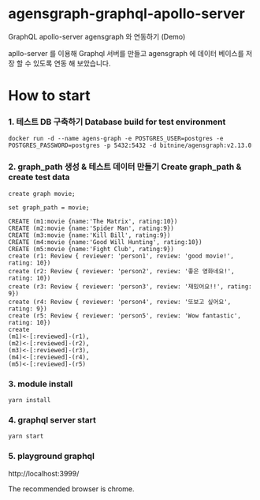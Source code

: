 # agensgraph-graphql-apollo-server
GraphQL apollo-server agensgraph 와 연동하기 (Demo) 

apllo-server 를 이용해 Graphql 서버를 만들고 agensgraph 에 데이터 베이스를 저장 할 수 있도록 연동 해 보았습니다.
# How to start
### 1. 테스트 DB 구축하기 Database build for test environment
````
docker run -d --name agens-graph -e POSTGRES_USER=postgres -e POSTGRES_PASSWORD=postgres -p 5432:5432 -d bitnine/agensgraph:v2.13.0
````


### 2. graph_path 생성 & 테스트 데이터 만들기  Create graph_path & create test data  
````
create graph movie;

set graph_path = movie;

CREATE (m1:movie {name:'The Matrix', rating:10})
CREATE (m2:movie {name:'Spider Man', rating:9})
CREATE (m3:movie {name:'Kill Bill', rating:9})
CREATE (m4:movie {name:'Good Will Hunting', rating:10})
CREATE (m5:movie {name:'Fight Club', rating:9})
create (r1: Review { reviewer: 'person1', review: 'good movie!', rating: 10})
create (r2: Review { reviewer: 'person2', review: '좋은 영화네요!', rating: 10})
create (r3: Review { reviewer: 'person3', review: '재밌어요!!', rating: 9})
create (r4: Review { reviewer: 'person4', review: '또보고 싶어요', rating: 9})
create (r5: Review { reviewer: 'person5', review: 'Wow fantastic', rating: 10})
create
(m1)<-[:reviewed]-(r1),
(m2)<-[:reviewed]-(r2),
(m3)<-[:reviewed]-(r3),
(m4)<-[:reviewed]-(r4),
(m5)<-[:reviewed]-(r5)
````

### 3. module install
````
yarn install
````

### 4. graphql server start

````
yarn start
````

### 5. playground graphql

http://localhost:3999/

The recommended browser is chrome.


